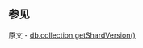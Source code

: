## 参见

原文 - [db.collection.getShardVersion()]( https://docs.mongodb.com/manual/reference/method/db.collection.getShardVersion/ )

